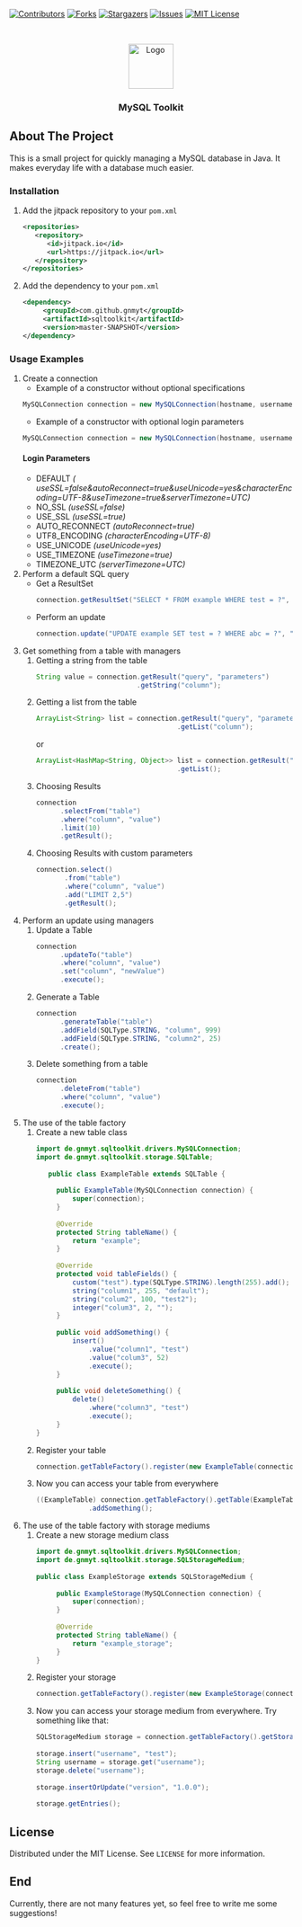 [![Contributors][contributors-shield]][contributors-url]
[![Forks][forks-shield]][forks-url]
[![Stargazers][stars-shield]][stars-url]
[![Issues][issues-shield]][issues-url]
[![MIT License][license-shield]][license-url]



<br />
<p align="center">
  <a href="https://github.com/gnmyt/sqltoolkit">
    <img src="https://i.imgur.com/BAvJgQN.png" alt="Logo" width="80" height="80">
  </a>
</p>
<h3 align="center">MySQL Toolkit</h3>

## About The Project

This is a small project for quickly managing a MySQL database in Java. It makes everyday life with a database much
easier.

### Installation

1. Add the jitpack repository to your `pom.xml`
   ```xml
   <repositories>
      <repository>
         <id>jitpack.io</id>
         <url>https://jitpack.io</url>
      </repository>
   </repositories>
   ```
2. Add the dependency to your `pom.xml`
   ```xml
   <dependency>
	    <groupId>com.github.gnmyt</groupId>
	    <artifactId>sqltoolkit</artifactId>
	    <version>master-SNAPSHOT</version>
   </dependency>
   ```

### Usage Examples

1. Create a connection
    - Example of a constructor without optional specifications
   ```java
   MySQLConnection connection = new MySQLConnection(hostname, username, password, database).connect();
   ```
    - Example of a constructor with optional login parameters
   ```java
   MySQLConnection connection = new MySQLConnection(hostname, username, password, database, LoginParam.AUTO_RECONNECT, LoginParam.NO_SSL).connect();
   ```
   #### Login Parameters
    - DEFAULT *(
      useSSL=false&autoReconnect=true&useUnicode=yes&characterEncoding=UTF-8&useTimezone=true&serverTimezone=UTC)*
    - NO_SSL *(useSSL=false)*
    - USE_SSL *(useSSL=true)*
    - AUTO_RECONNECT *(autoReconnect=true)*
    - UTF8_ENCODING *(characterEncoding=UTF-8)*
    - USE_UNICODE *(useUnicode=yes)*
    - USE_TIMEZONE *(useTimezone=true)*
    - TIMEZONE_UTC *(serverTimezone=UTC)*
2. Perform a default SQL query
    - Get a ResultSet
      ```java
      connection.getResultSet("SELECT * FROM example WHERE test = ?", "test1");
      ```
    - Perform an update
      ```java
      connection.update("UPDATE example SET test = ? WHERE abc = ?", "test1", "test2");
      ```
3. Get something from a table with managers
    1. Getting a string from the table
       ```java
       String value = connection.getResult("query", "parameters")
                                .getString("column");
       ```
    2. Getting a list from the table
       ```java
       ArrayList<String> list = connection.getResult("query", "parameters")
                                          .getList("column");
       ```
       or
       ```java
       ArrayList<HashMap<String, Object>> list = connection.getResult("query", "parameters")
                                          .getList();
       ```
    4. Choosing Results
       ```java
       connection
             .selectFrom("table")
             .where("column", "value")
             .limit(10)
             .getResult();
       ```
    5. Choosing Results with custom parameters
       ```java
       connection.select()
              .from("table")
              .where("column", "value")
              .add("LIMIT 2,5")
              .getResult();
       ```
4. Perform an update using managers
    1. Update a Table
       ```java
       connection
             .updateTo("table")
             .where("column", "value")
             .set("column", "newValue")
             .execute();
       ```
    2. Generate a Table
       ```java
       connection
             .generateTable("table")
             .addField(SQLType.STRING, "column", 999)
             .addField(SQLType.STRING, "column2", 25)
             .create();
       ```
    3. Delete something from a table
       ```java
       connection
             .deleteFrom("table")
             .where("column", "value")
             .execute();
       ```
5. The use of the table factory
    1. Create a new table class
       ```java
       import de.gnmyt.sqltoolkit.drivers.MySQLConnection;
       import de.gnmyt.sqltoolkit.storage.SQLTable;
 
          public class ExampleTable extends SQLTable {
    
            public ExampleTable(MySQLConnection connection) {
                super(connection);
            }
 
            @Override
            protected String tableName() {
                return "example";
            }
 
            @Override
            protected void tableFields() {
                custom("test").type(SQLType.STRING).length(255).add();
                string("column1", 255, "default");
                string("colum2", 100, "test2");
                integer("colum3", 2, "");
            }
    
            public void addSomething() {
                insert()
                    .value("column1", "test")
                    .value("colum3", 52)
                    .execute();
            }
    
            public void deleteSomething() {
                delete()
                    .where("column3", "test")
                    .execute();
            }
       }
       ```
    2. Register your table
       ```java
       connection.getTableFactory().register(new ExampleTable(connection));
       ```
    3. Now you can access your table from everywhere
       ```java
       ((ExampleTable) connection.getTableFactory().getTable(ExampleTable.class))
                    .addSomething();
       ```
6. The use of the table factory with storage mediums
    1. Create a new storage medium class
       ```java
       import de.gnmyt.sqltoolkit.drivers.MySQLConnection;
       import de.gnmyt.sqltoolkit.storage.SQLStorageMedium;
 
       public class ExampleStorage extends SQLStorageMedium {
        
            public ExampleStorage(MySQLConnection connection) {
                super(connection);
            }
 
            @Override
            protected String tableName() {
                return "example_storage";
            }
       }
       ```
    2. Register your storage
       ```java
       connection.getTableFactory().register(new ExampleStorage(connection));
       ```
    3. Now you can access your storage medium from everywhere. Try something like that:
       ```java
       SQLStorageMedium storage = connection.getTableFactory().getStorage(ExampleStorage.class);
         
       storage.insert("username", "test");
       String username = storage.get("username");
       storage.delete("username");
         
       storage.insertOrUpdate("version", "1.0.0");
         
       storage.getEntries();
       ```

## License

Distributed under the MIT License. See `LICENSE` for more information.

## End

Currently, there are not many features yet, so feel free to write me some suggestions!

[contributors-shield]: https://img.shields.io/github/contributors/gnmyt/sqltoolkit.svg?style=for-the-badge

[contributors-url]: https://github.com/gnmyt/sqltoolkit/graphs/contributors

[forks-shield]: https://img.shields.io/github/forks/gnmyt/sqltoolkit.svg?style=for-the-badge

[forks-url]: https://github.com/gnmyt/sqltoolkit/network/members

[stars-shield]: https://img.shields.io/github/stars/gnmyt/sqltoolkit.svg?style=for-the-badge

[stars-url]: https://github.com/gnmyt/sqltoolkit/stargazers

[issues-shield]: https://img.shields.io/github/issues/gnmyt/sqltoolkit.svg?style=for-the-badge

[issues-url]: https://github.com/gnmyt/sqltoolkit/issues

[license-shield]: https://img.shields.io/github/license/gnmyt/sqltoolkit.svg?style=for-the-badge

[license-url]: https://github.com/gnmyt/sqltoolkit/blob/master/LICENSE.txt
